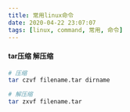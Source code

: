 ```yaml
---
title: 常用linux命令
date: 2020-04-22 23:07:07
tags: [linux, command, 常用, 命令]
---
```

#### tar压缩 解压缩
```bash
# 压缩
tar czvf filename.tar dirname

# 解压缩
tar zxvf filename.tar
```